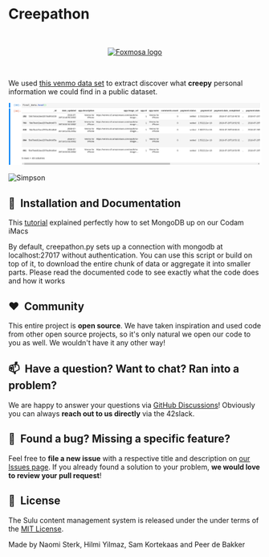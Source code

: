 # Creepathon

<br/>
<p align="center">
    <a href="https://publicbydefault.fyi/" target="_blank">
        <img width="25%" src="https://pbs.twimg.com/profile_images/290455037/foxmosa-twitplurk150_400x400.png" alt="Foxmosa logo">
    </a>
</p>
<br/>

We used [this venmo data set](https://github.com/sa7mon/venmo-data) to extract discover what **creepy** personal information we could find in a public dataset.

![Notebook](imgs/jupyternotebook.png)

![Simpson](imgs/Simpson.jpg)

## 🚀&nbsp; Installation and Documentation

This [tutorial](https://docs.mongodb.com/manual/tutorial/install-mongodb-on-os-x/) explained perfectly how to set MongoDB up on our Codam iMacs

By default, creepathon.py sets up a connection with mongodb at localhost:27017 without authentication.
You can use this script or build on top of it, to download the entire chunk of data or aggregate it into smaller parts.
Please read the documented code to see exactly what the code does and how it works

## ❤️&nbsp; Community

This entire project is **open source**. We have taken inspiration and used code from other open source projects,
so it's only natural we open our code to you as well.
We wouldn't have it any other way!

## 📫&nbsp; Have a question? Want to chat? Ran into a problem?

We are happy to answer your questions via [GitHub Discussions](https://github.com/pde-bakk/Creepathon/discussions)! Obviously you can always **reach out to us directly** via the 42slack.


## 🤝&nbsp; Found a bug? Missing a specific feature?

Feel free to **file a new issue** with a respective title and description on [our Issues page](https://github.com/pde-bakk/Creepathon/issues). If you already found a solution to your problem, **we would love to review your pull request**!


## 📘&nbsp; License
The Sulu content management system is released under the under terms of the [MIT License](LICENSE).


Made by Naomi Sterk, Hilmi Yilmaz, Sam Kortekaas and Peer de Bakker
